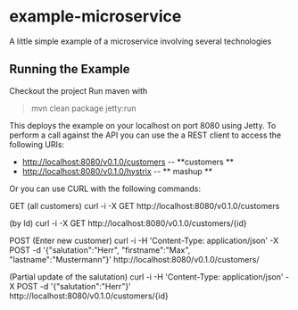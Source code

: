 # example-microservice
A little simple example of a microservice involving several technologies

## Running the Example

Checkout the project
Run maven with
> mvn clean package jetty:run

This deploys the example on your localhost on port 8080 using Jetty. 
To perform a call against the API you can use the a REST client to access the following URIs:

* <a href="http://localhost:8080/v0.1.0/customers">http://localhost:8080/v0.1.0/customers</a> -- **customers **
* <a href="http://localhost:8080/v0.1.0/hystrix">http://localhost:8080/v0.1.0/hystrix</a> -- ** mashup **



Or you can use CURL with the following commands:

GET
(all customers)
curl -i -X GET http://localhost:8080/v0.1.0/customers

(by Id)
curl -i -X GET http://localhost:8080/v0.1.0/customers/{id}

POST
(Enter new customer)
curl -i -H 'Content-Type: application/json' -X POST -d '{"salutation":"Herr", "firstname":"Max", "lastname":"Mustermann"}' http://localhost:8080/v0.1.0/customers/

(Partial update of the salutation)
curl -i -H 'Content-Type: application/json' -X POST -d '{"salutation":"Herr"}' http://localhost:8080/v0.1.0/customers/{id}
